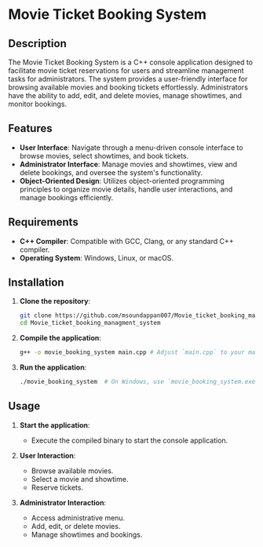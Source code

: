 # Movie Ticket Booking System

## Description

The Movie Ticket Booking System is a C++ console application designed to facilitate movie ticket reservations for users and streamline management tasks for administrators. The system provides a user-friendly interface for browsing available movies and booking tickets effortlessly. Administrators have the ability to add, edit, and delete movies, manage showtimes, and monitor bookings.

## Features

- **User Interface**: Navigate through a menu-driven console interface to browse movies, select showtimes, and book tickets.
- **Administrator Interface**: Manage movies and showtimes, view and delete bookings, and oversee the system's functionality.
- **Object-Oriented Design**: Utilizes object-oriented programming principles to organize movie details, handle user interactions, and manage bookings efficiently.

## Requirements

- **C++ Compiler**: Compatible with GCC, Clang, or any standard C++ compiler.
- **Operating System**: Windows, Linux, or macOS.

## Installation

1. **Clone the repository**:
    ```sh
    git clone https://github.com/msoundappan007/Movie_ticket_booking_managment_system.git
    cd Movie_ticket_booking_managment_system
    ```

2. **Compile the application**:
    ```sh
    g++ -o movie_booking_system main.cpp # Adjust `main.cpp` to your main source file
    ```

3. **Run the application**:
    ```sh
    ./movie_booking_system  # On Windows, use `movie_booking_system.exe`
    ```

## Usage

1. **Start the application**:
    - Execute the compiled binary to start the console application.

2. **User Interaction**:
    - Browse available movies.
    - Select a movie and showtime.
    - Reserve tickets.

3. **Administrator Interaction**:
    - Access administrative menu.
    - Add, edit, or delete movies.
    - Manage showtimes and bookings.


